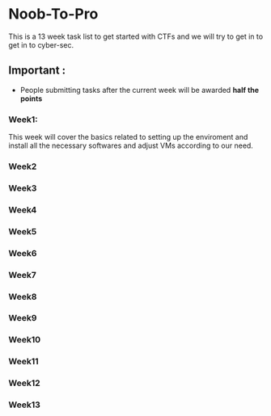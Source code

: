 # Noob-To-Pro
This is a 13 week task list to get started with CTFs and we will try to get in to get in to cyber-sec.

## Important :
* People submitting tasks after the current week will be awarded **half the points**

### Week1:
This week will cover the basics related to setting up the enviroment and install all the necessary softwares and adjust VMs according to our need.


### Week2
### Week3
### Week4
### Week5
### Week6
### Week7
### Week8
### Week9
### Week10
### Week11
### Week12
### Week13
